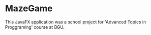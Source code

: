 # MazeGame
This JavaFX application was a school project for 'Advanced Topics in Proggraming' course at BGU.
